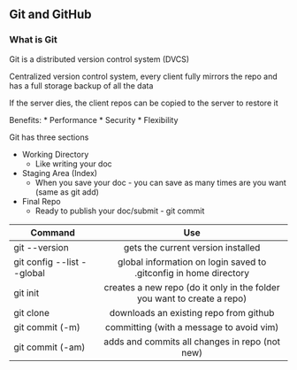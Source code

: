   ## Git and GitHub
  
  ### What is Git
  Git is a distributed version control system (DVCS)
  
  Centralized version control system, every client fully mirrors the repo and has a full storage backup of all the data
  
  If the server dies, the client repos can be copied to the server to restore it
   
   Benefits:
    * Performance
    * Security 
    * Flexibility
  
  Git has three sections
  
  * Working Directory
    * Like writing your doc
  * Staging Area (Index)
    * When you save your doc -  you can save as many times are you want (same as git add)
  * Final Repo
    * Ready to publish your doc/submit - git commit 
  
  
  | Command        | Use        |
  | ------------- |:-------------:|
  |git --version| gets the current version installed|
  |git config --list --global| global information on login saved to .gitconfig in home directory|
  |git init|creates a new repo (do it only in the folder you want to create a repo)|
  |git clone|downloads an existing repo from github|
  |git commit (-m)| committing (with a message to avoid vim)|
  |git commit (-am)|adds and commits all changes in repo (not new)|
  
